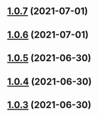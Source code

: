 ## [1.0.7](https://github.com/Telesero/freeswitch/compare/mod_fifo_extended-1.0.6...mod_fifo_extended-1.0.7) (2021-07-01)



## [1.0.6](https://github.com/Telesero/freeswitch/compare/mod_fifo_extended-1.0.5...mod_fifo_extended-1.0.6) (2021-07-01)



## [1.0.5](https://github.com/Telesero/freeswitch/compare/mod_fifo_extended-1.0.4...mod_fifo_extended-1.0.5) (2021-06-30)



## [1.0.4](https://github.com/Telesero/freeswitch/compare/mod_fifo_extended-1.0.3...mod_fifo_extended-1.0.4) (2021-06-30)



## [1.0.3](https://github.com/Telesero/freeswitch/compare/mod_fifo_extended-1.0.2...mod_fifo_extended-1.0.3) (2021-06-30)



